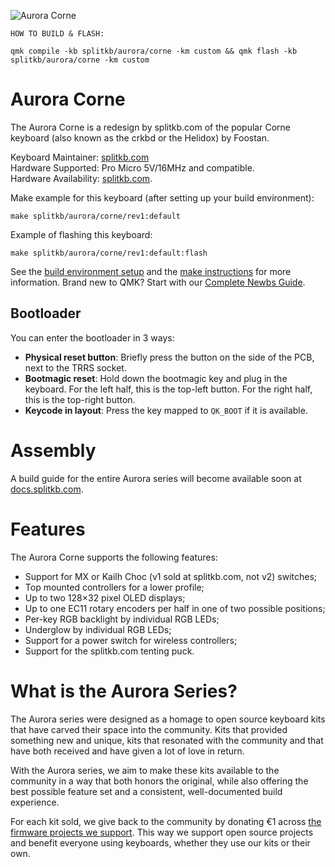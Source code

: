 ![Aurora Corne](https://i.imgur.com/t4EQ77Lh.jpg)

    HOW TO BUILD & FLASH:

    qmk compile -kb splitkb/aurora/corne -km custom && qmk flash -kb splitkb/aurora/corne -km custom

# Aurora Corne

The Aurora Corne is a redesign by splitkb.com of the popular Corne keyboard (also known as the crkbd or the Helidox) by Foostan.

Keyboard Maintainer: [splitkb.com](https://github.com/splitkb)  
Hardware Supported: Pro Micro 5V/16MHz and compatible.  
Hardware Availability: [splitkb.com](https://splitkb.com).

Make example for this keyboard (after setting up your build environment):

    make splitkb/aurora/corne/rev1:default

Example of flashing this keyboard:

    make splitkb/aurora/corne/rev1:default:flash

See the [build environment setup](https://docs.qmk.fm/#/getting_started_build_tools) and the [make instructions](https://docs.qmk.fm/#/getting_started_make_guide) for more information. Brand new to QMK? Start with our [Complete Newbs Guide](https://docs.qmk.fm/#/newbs).

## Bootloader

You can enter the bootloader in 3 ways:

* **Physical reset button**: Briefly press the button on the side of the PCB, next to the TRRS socket.
* **Bootmagic reset**: Hold down the bootmagic key and plug in the keyboard. For the left half, this is the top-left button. For the right half, this is the top-right button.
* **Keycode in layout**: Press the key mapped to `QK_BOOT` if it is available.

# Assembly

A build guide for the entire Aurora series will become available soon at [docs.splitkb.com](https://docs.splitkb.com).

# Features

The Aurora Corne supports the following features:

* Support for MX or Kailh Choc (v1 sold at splitkb.com, not v2) switches;
* Top mounted controllers for a lower profile;
* Up to two 128×32 pixel OLED displays;
* Up to one EC11 rotary encoders per half in one of two possible positions;
* Per-key RGB backlight by individual RGB LEDs;
* Underglow by individual RGB LEDs;
* Support for a power switch for wireless controllers;
* Support for the splitkb.com tenting puck.

# What is the Aurora Series?

The Aurora series were designed as a homage to open source keyboard kits that have carved their space into the community. Kits that provided something new and unique, kits that resonated with the community and that have both received and have given a lot of love in return.

With the Aurora series, we aim to make these kits available to the community in a way that both honors the original, while also offering the best possible feature set and a consistent, well-documented build experience.

For each kit sold, we give back to the community by donating €1 across [the firmware projects we support](https://opencollective.com/splitkb). This way we support open source projects and benefit everyone using keyboards, whether they use our kits or their own.
